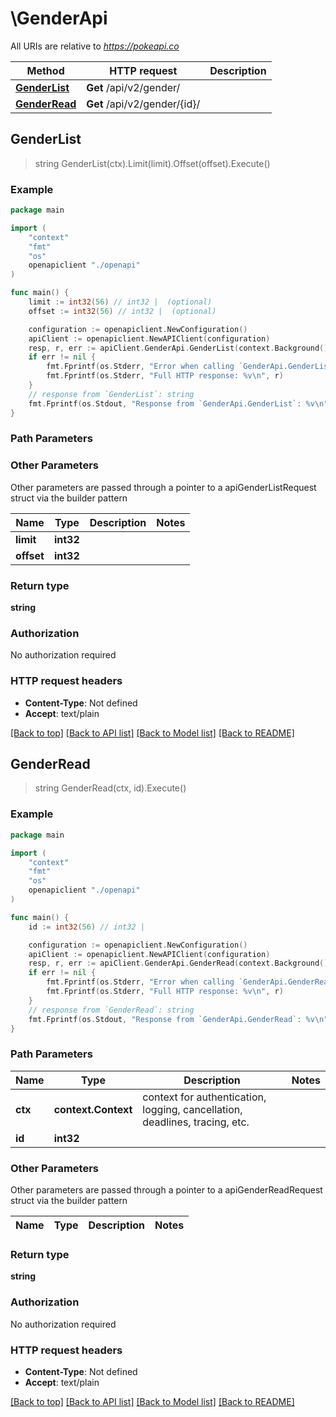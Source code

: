 # \GenderApi

All URIs are relative to *https://pokeapi.co*

Method | HTTP request | Description
------------- | ------------- | -------------
[**GenderList**](GenderApi.md#GenderList) | **Get** /api/v2/gender/ | 
[**GenderRead**](GenderApi.md#GenderRead) | **Get** /api/v2/gender/{id}/ | 



## GenderList

> string GenderList(ctx).Limit(limit).Offset(offset).Execute()



### Example

```go
package main

import (
    "context"
    "fmt"
    "os"
    openapiclient "./openapi"
)

func main() {
    limit := int32(56) // int32 |  (optional)
    offset := int32(56) // int32 |  (optional)

    configuration := openapiclient.NewConfiguration()
    apiClient := openapiclient.NewAPIClient(configuration)
    resp, r, err := apiClient.GenderApi.GenderList(context.Background()).Limit(limit).Offset(offset).Execute()
    if err != nil {
        fmt.Fprintf(os.Stderr, "Error when calling `GenderApi.GenderList``: %v\n", err)
        fmt.Fprintf(os.Stderr, "Full HTTP response: %v\n", r)
    }
    // response from `GenderList`: string
    fmt.Fprintf(os.Stdout, "Response from `GenderApi.GenderList`: %v\n", resp)
}
```

### Path Parameters



### Other Parameters

Other parameters are passed through a pointer to a apiGenderListRequest struct via the builder pattern


Name | Type | Description  | Notes
------------- | ------------- | ------------- | -------------
 **limit** | **int32** |  | 
 **offset** | **int32** |  | 

### Return type

**string**

### Authorization

No authorization required

### HTTP request headers

- **Content-Type**: Not defined
- **Accept**: text/plain

[[Back to top]](#) [[Back to API list]](../README.md#documentation-for-api-endpoints)
[[Back to Model list]](../README.md#documentation-for-models)
[[Back to README]](../README.md)


## GenderRead

> string GenderRead(ctx, id).Execute()



### Example

```go
package main

import (
    "context"
    "fmt"
    "os"
    openapiclient "./openapi"
)

func main() {
    id := int32(56) // int32 | 

    configuration := openapiclient.NewConfiguration()
    apiClient := openapiclient.NewAPIClient(configuration)
    resp, r, err := apiClient.GenderApi.GenderRead(context.Background(), id).Execute()
    if err != nil {
        fmt.Fprintf(os.Stderr, "Error when calling `GenderApi.GenderRead``: %v\n", err)
        fmt.Fprintf(os.Stderr, "Full HTTP response: %v\n", r)
    }
    // response from `GenderRead`: string
    fmt.Fprintf(os.Stdout, "Response from `GenderApi.GenderRead`: %v\n", resp)
}
```

### Path Parameters


Name | Type | Description  | Notes
------------- | ------------- | ------------- | -------------
**ctx** | **context.Context** | context for authentication, logging, cancellation, deadlines, tracing, etc.
**id** | **int32** |  | 

### Other Parameters

Other parameters are passed through a pointer to a apiGenderReadRequest struct via the builder pattern


Name | Type | Description  | Notes
------------- | ------------- | ------------- | -------------


### Return type

**string**

### Authorization

No authorization required

### HTTP request headers

- **Content-Type**: Not defined
- **Accept**: text/plain

[[Back to top]](#) [[Back to API list]](../README.md#documentation-for-api-endpoints)
[[Back to Model list]](../README.md#documentation-for-models)
[[Back to README]](../README.md)

